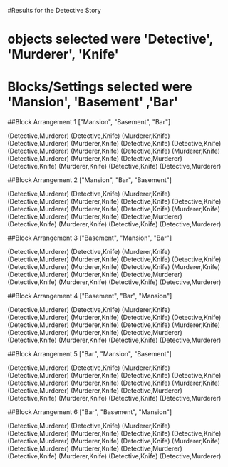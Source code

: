 #Results for the Detective Story
# objects selected were 'Detective', 'Murderer', 'Knife'
# Blocks/Settings selected were 'Mansion', 'Basement' ,'Bar'


##Block Arrangement 1 ["Mansion", "Basement", "Bar"]

(Detective,Murderer) (Detective,Knife) (Murderer,Knife)
(Detective,Murderer) (Murderer,Knife) (Detective,Knife)
(Detective,Knife) (Detective,Murderer) (Murderer,Knife)
(Detective,Knife) (Murderer,Knife) (Detective,Murderer)
(Murderer,Knife) (Detective,Murderer) (Detective,Knife)
(Murderer,Knife) (Detective,Knife) (Detective,Murderer)

##Block Arrangement 2 ["Mansion", "Bar", "Basement"]

(Detective,Murderer) (Detective,Knife) (Murderer,Knife)
(Detective,Murderer) (Murderer,Knife) (Detective,Knife)
(Detective,Knife) (Detective,Murderer) (Murderer,Knife)
(Detective,Knife) (Murderer,Knife) (Detective,Murderer)
(Murderer,Knife) (Detective,Murderer) (Detective,Knife)
(Murderer,Knife) (Detective,Knife) (Detective,Murderer)

##Block Arrangement 3 ["Basement", "Mansion", "Bar"]

(Detective,Murderer) (Detective,Knife) (Murderer,Knife)
(Detective,Murderer) (Murderer,Knife) (Detective,Knife)
(Detective,Knife) (Detective,Murderer) (Murderer,Knife)
(Detective,Knife) (Murderer,Knife) (Detective,Murderer)
(Murderer,Knife) (Detective,Murderer) (Detective,Knife)
(Murderer,Knife) (Detective,Knife) (Detective,Murderer)

##Block Arrangement 4 ["Basement", "Bar", "Mansion"]

(Detective,Murderer) (Detective,Knife) (Murderer,Knife)
(Detective,Murderer) (Murderer,Knife) (Detective,Knife)
(Detective,Knife) (Detective,Murderer) (Murderer,Knife)
(Detective,Knife) (Murderer,Knife) (Detective,Murderer)
(Murderer,Knife) (Detective,Murderer) (Detective,Knife)
(Murderer,Knife) (Detective,Knife) (Detective,Murderer)

##Block Arrangement 5 ["Bar", "Mansion", "Basement"]

(Detective,Murderer) (Detective,Knife) (Murderer,Knife)
(Detective,Murderer) (Murderer,Knife) (Detective,Knife)
(Detective,Knife) (Detective,Murderer) (Murderer,Knife)
(Detective,Knife) (Murderer,Knife) (Detective,Murderer)
(Murderer,Knife) (Detective,Murderer) (Detective,Knife)
(Murderer,Knife) (Detective,Knife) (Detective,Murderer)

##Block Arrangement 6 ["Bar", "Basement", "Mansion"]

(Detective,Murderer) (Detective,Knife) (Murderer,Knife)
(Detective,Murderer) (Murderer,Knife) (Detective,Knife)
(Detective,Knife) (Detective,Murderer) (Murderer,Knife)
(Detective,Knife) (Murderer,Knife) (Detective,Murderer)
(Murderer,Knife) (Detective,Murderer) (Detective,Knife)
(Murderer,Knife) (Detective,Knife) (Detective,Murderer)
